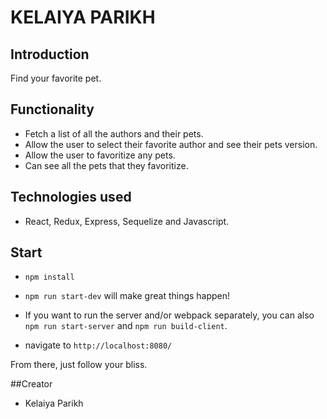 # KELAIYA PARIKH

## Introduction
Find your favorite pet.

## Functionality

* Fetch a list of all the authors and their pets.
* Allow the user to select their favorite author and see their pets version.
* Allow the user to favoritize any pets.
* Can see all the pets that they favoritize.

## Technologies used

* React, Redux, Express, Sequelize and Javascript.
## Start

* `npm install`

* `npm run start-dev` will make great things happen!

* If you want to run the server and/or webpack separately, you can also `npm run start-server` and `npm run build-client`.

* navigate to `http://localhost:8080/`

From there, just follow your bliss.

##Creator
* Kelaiya Parikh